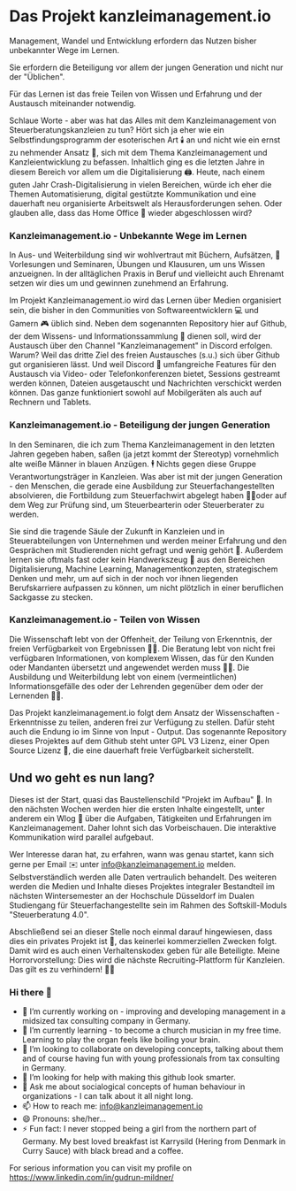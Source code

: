 # Das Projekt kanzleimanagement.io

Management, Wandel und Entwicklung erfordern das Nutzen bisher unbekannter Wege im Lernen.

Sie erfordern die Beteiligung vor allem der jungen Generation und nicht nur der "Üblichen".

Für das Lernen ist das freie Teilen von Wissen und Erfahrung und der Austausch miteinander notwendig.

Schlaue Worte - aber was hat das Alles mit dem Kanzleimanagement von Steuerberatungskanzleien zu tun? Hört sich ja eher wie ein Selbstfindungsprogramm der esoterischen Art 🕯️ an und nicht wie ein ernst zu nehmender Ansatz 🤔, sich mit dem Thema Kanzleimanagement und Kanzleientwicklung zu befassen. Inhaltlich ging es die letzten Jahre in diesem Bereich vor allem um die Digitalisierung 🖨️. Heute, nach einem guten Jahr Crash-Digitalisierung in vielen Bereichen, würde ich eher die Themen Automatisierung, digital gestützte Kommunikation und eine dauerhaft neu organisierte Arbeitswelt als Herausforderungen sehen. Oder glauben alle, dass das Home Office 🏢 wieder abgeschlossen wird? 

### Kanzleimanagement.io - Unbekannte Wege im Lernen
In Aus- und Weiterbildung sind wir wohlvertraut mit Büchern, Aufsätzen, 📖 Vorlesungen und Seminaren, Übungen und Klausuren, um uns Wissen anzueignen. In der alltäglichen Praxis in Beruf und vielleicht auch Ehrenamt setzen wir dies um und gewinnen zunehmend an Erfahrung. 

Im Projekt Kanzleimanagement.io wird das Lernen über Medien organisiert sein, die bisher in den Communities von Softwareentwicklern 💻 und Gamern 🎮 üblich sind. Neben dem sogenannten Repository hier auf Github, der dem Wissens- und Informationssammlung 📘 dienen soll, wird der Austausch über den Channel "Kanzleimanagement" in Discord erfolgen. Warum? Weil das dritte Ziel des freien Austausches (s.u.) sich über Github gut organisieren lässt. Und weil Discord 🥏 umfangreiche Features für den Austausch via Video- oder Telefonkonferenzen bietet, Sessions gestreamt werden können, Dateien ausgetauscht und Nachrichten verschickt werden können. Das ganze funktioniert sowohl auf Mobilgeräten als auch auf Rechnern und Tablets.

### Kanzleimanagement.io - Beteiligung der jungen Generation
In den Seminaren, die ich zum Thema Kanzleimanagement in den letzten Jahren gegeben haben, saßen (ja jetzt kommt der Stereotyp) vornehmlich alte weiße Männer in blauen Anzügen. 🕴️ Nichts gegen diese Gruppe Verantwortungsträger in Kanzleien. Was aber ist mit der jungen Generation - den Menschen, die gerade eine Ausbildung zur Steuerfachangestellten absolvieren, die Fortbildung zum Steuerfachwirt abgelegt haben 🧑‍🎓oder auf dem Weg zur Prüfung sind, um Steuerbearterin oder Steuerberater zu werden. 

Sie sind die tragende Säule der Zukunft in Kanzleien und in Steuerabteilungen von Unternehmen und werden meiner Erfahrung und den Gesprächen mit Studierenden nicht gefragt und wenig gehört 🦻. Außerdem lernen sie oftmals fast oder kein Handwerkszeug 🔨 aus den Bereichen Digitalisierung, Machine Learning, Managementkonzepten, strategischem Denken und mehr, um auf sich in der noch vor ihnen liegenden Berufskarriere aufpassen zu können, um nicht plötzlich in einer beruflichen Sackgasse zu stecken. 

### Kanzleimanagement.io - Teilen von Wissen
Die Wissenschaft lebt von der Offenheit, der Teilung von Erkenntnis, der freien Verfügbarkeit von Ergebnissen 🧑‍🔬. Die Beratung lebt von nicht frei verfügbaren Informationen, von komplexem Wissen, das für den Kunden oder Mandanten übersetzt und angewendet werden muss 👩‍💻. Die Ausbildung und Weiterbildung lebt von einem (vermeintlichen) Informationsgefälle des oder der Lehrenden gegenüber dem oder der Lernenden 🧑‍🏫. 

Das Projekt kanzleimanagement.io folgt dem Ansatz der Wissenschaften - Erkenntnisse zu teilen, anderen frei zur Verfügung zu stellen. Dafür steht auch die Endung io im Sinne von Input - Output. Das sogenannte Repository dieses Projektes auf dem Github steht unter GPL V3 Lizenz, einer Open Source Lizenz 📂, die eine dauerhaft freie Verfügbarkeit sicherstellt. 

## Und wo geht es nun lang?
Dieses ist der Start, quasi das Baustellenschild "Projekt im Aufbau" 🚧. In den nächsten Wochen werden hier die ersten Inhalte eingestellt, unter anderem ein Wlog 📝 über die Aufgaben, Tätigkeiten und Erfahrungen im Kanzleimanagement. Daher lohnt sich das Vorbeischauen. Die interaktive Kommunikation wird parallel aufgebaut. 

Wer Interesse daran hat, zu erfahren, wann was genau startet, kann sich gerne per Email ✉️ unter info@kanzleimanagement.io melden. Selbstverständlich werden alle Daten vertraulich behandelt. Des weiteren werden die Medien und Inhalte dieses Projektes integraler Bestandteil im nächsten Wintersemester an der Hochschule Düsseldorf im Dualen Studiengang für Steuerfachangestellte sein im Rahmen des Softskill-Moduls "Steuerberatung 4.0".

Abschließend sei an dieser Stelle noch einmal darauf hingewiesen, dass dies ein privates Projekt ist 👵, das keinerlei kommerziellen Zwecken folgt. Damit wird es auch einen Verhaltenskodex geben für alle Beteiligte. Meine Horrorvorstellung: Dies wird die nächste Recruiting-Plattform für Kanzleien. Das gilt es zu verhindern! 💂‍♀️


### Hi there 👋

<!--

-->


- 🔭 I’m currently working on - improving and developing management in a midsized tax consulting company in Germany.
- 🌱 I’m currently learning - to become a church musician in my free time. Learning to play the organ feels like boiling your brain.
- 👯 I’m looking to collaborate on developing concepts, talking about them and of course having fun with young professionals from tax consulting in Germany.
- 🤔 I’m looking for help with making this github look smarter.
- 💬 Ask me about socialogical concepts of human behaviour in organizations - I can talk about it all night long.
- 📫 How to reach me: info@kanzleimanagement.io
- 😄 Pronouns: she/her...
- ⚡ Fun fact: I never stopped being a girl from the northern part of Germany. My best loved breakfast ist Karrysild (Hering from Denmark in Curry Sauce) with black bread and a coffee.

For serious information you can visit my profile on https://www.linkedin.com/in/gudrun-mildner/



